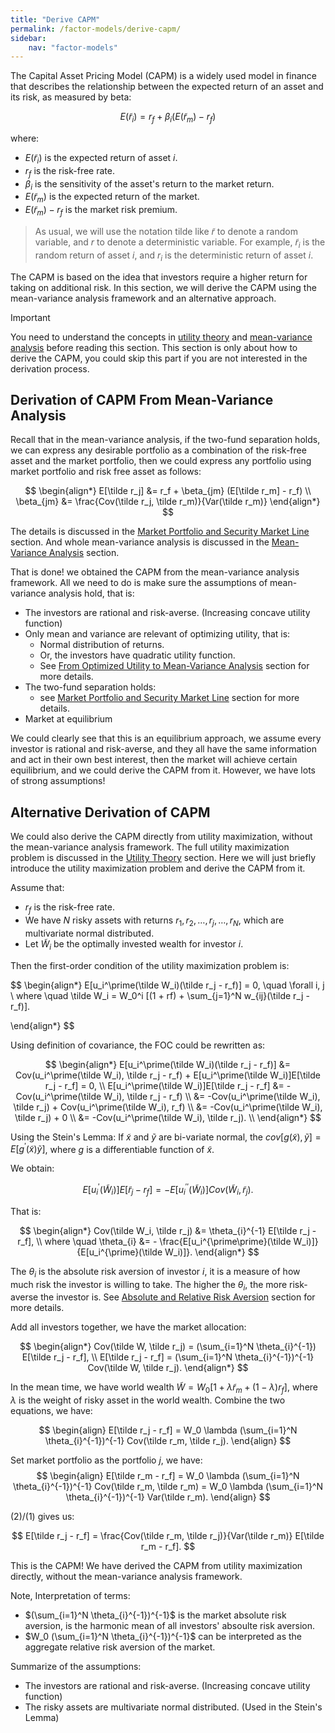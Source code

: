 ```yaml
---
title: "Derive CAPM"
permalink: /factor-models/derive-capm/
sidebar:
    nav: "factor-models"
---
```


The Capital Asset Pricing Model (CAPM) is a widely used model in finance that describes the relationship between the expected return of an asset and its risk, as measured by beta:

$$
E(\tilde r_i) = r_f + \beta_i (E(\tilde r_m) - r_f)
$$

where:

- $E(\tilde r_i)$ is the expected return of asset $i$.
- $r_f$ is the risk-free rate.
- $\beta_i$ is the sensitivity of the asset's return to the market return.
- $E(\tilde r_m)$ is the expected return of the market.
- $E(\tilde r_m) - r_f$ is the market risk premium.

> As usual, we will use the notation tilde like $\tilde r$ to denote a random variable, and $r$ to denote a deterministic variable. For example, $\tilde r_i$ is the random return of asset $i$, and $r_i$ is the deterministic return of asset $i$.

The CAPM is based on the idea that investors require a higher return for taking on additional risk. In this section, we will derive the CAPM using the mean-variance analysis framework and an alternative approach.

> [!IMPORTANT]  
> You need to understand the concepts in [utility theory](https://bagelquant.com/quant-models/utility-theory/) and [mean-variance analysis](https://bagelquant.com/mean-variance/) before reading this section. This section is only about how to derive the CAPM, you could skip this part if you are not interested in the derivation process.

## Derivation of CAPM From Mean-Variance Analysis

Recall that in the mean-variance analysis, if the two-fund separation holds, we can express any desirable portfolio as a combination of the risk-free asset and the market portfolio, then we could express any portfolio using market portfolio and risk free asset as follows:

$$
\begin{align*}
E[\tilde r_j] &= r_f + \beta_{jm} (E[\tilde r_m] - r_f) \\
\beta_{jm} &= \frac{Cov(\tilde r_j, \tilde r_m)}{Var(\tilde r_m)}
\end{align*}
$$

The details is discussed in the [Market Portfolio and Security Market Line](https://bagelquant.com/mean-variance/market-portfolio-and-security-market-line/) section. And whole mean-variance analysis is discussed in the [Mean-Variance Analysis](https://bagelquant.com/mean-variance/) section.

That is done! we obtained the CAPM from the mean-variance analysis framework. All we need to do is make sure the assumptions of mean-variance analysis hold, that is:

- The investors are rational and risk-averse. (Increasing concave utility function)
- Only mean and variance are relevant of optimizing utility, that is:
    - Normal distribution of returns.
    - Or, the investors have quadratic utility function.
    - See [From Optimized Utility to Mean-Variance Analysis](https://bagelquant.com/mean-variance/from-optimized-utility-to-mean-variance-analysis/) section for more details.
- The two-fund separation holds:
    - see [Market Portfolio and Security Market Line](https://bagelquant.com/mean-variance/market-portfolio-and-security-market-line/) section for more details.
- Market at equilibrium

We could clearly see that this is an equilibrium approach, we assume every investor is rational and risk-averse, and they all have the same information and act in their own best interest, then the market will achieve certain equilibrium, and we could derive the CAPM from it. However, we have lots of strong assumptions!

## Alternative Derivation of CAPM

We could also derive the CAPM directly from utility maximization, without the mean-variance analysis framework. The full utility maximization problem is discussed in the [Utility Theory](https://bagelquant.com/quant-models/utility-theory/) section. Here we will just briefly introduce the utility maximization problem and derive the CAPM from it.

Assume that:

- $r_f$ is the risk-free rate.
- We have $N$ risky assets with returns $r_1, r_2, \ldots, r_j, \ldots, r_N$, which are multivariate normal distributed.
- Let $\tilde W_i$ be the optimally invested wealth for investor $i$.

Then the first-order condition of the utility maximization problem is:

$$
\begin{align*}
E[u_i^\prime(\tilde W_i)(\tilde r_j - r_f)] = 0, \quad \forall i, j \\
where \quad \tilde W_i = W_0^i [(1 + rf) + \sum_{j=1}^N w_{ij}(\tilde r_j - r_f)].

\end{align*}
$$

Using definition of covariance, the FOC could be rewritten as:

$$
\begin{align*}
E[u_i^\prime(\tilde W_i)(\tilde r_j - r_f)] &= Cov(u_i^\prime(\tilde W_i), \tilde r_j - r_f) + E[u_i^\prime(\tilde W_i)]E[\tilde r_j - r_f] = 0, \\
E[u_i^\prime(\tilde W_i)]E[\tilde r_j - r_f] &= -Cov(u_i^\prime(\tilde W_i), \tilde r_j - r_f) \\
&= -Cov(u_i^\prime(\tilde W_i), \tilde r_j) + Cov(u_i^\prime(\tilde W_i), r_f) \\
&= -Cov(u_i^\prime(\tilde W_i), \tilde r_j) + 0 \\
&= -Cov(u_i^\prime(\tilde W_i), \tilde r_j). \\
\end{align*}
$$

Using the Stein's Lemma: If $\tilde x$ and $\tilde y$ are bi-variate normal, the $cov[g(\tilde x), \tilde y] = E[g^\prime(\tilde x) \tilde y]$, where $g$ is a differentiable function of $\tilde x$.

We obtain:

$$
E[u_i^\prime(\tilde W_i)]E[\tilde r_j - r_f] = -E[u_i^{\prime\prime}(\tilde W_i)]Cov(\tilde W_i, \tilde r_j).
$$

That is:

$$
\begin{align*}
Cov(\tilde W_i, \tilde r_j) &= \theta_{i}^{-1} E[\tilde r_j - r_f], \\
where \quad \theta_{i} &= - \frac{E[u_i^{\prime\prime}(\tilde W_i)]}{E[u_i^{\prime}(\tilde W_i)]}.
\end{align*}
$$

The $\theta_{i}$ is the absolute risk aversion of investor $i$, it is a measure of how much risk the investor is willing to take. The higher the $\theta_{i}$, the more risk-averse the investor is. See [Absolute and Relative Risk Aversion](https://bagelquant.com/utility-theory/absolute-and-relative-risk-aversion/) section for more details.

Add all investors together, we have the market allocation: 

$$
\begin{align*}
Cov(\tilde W, \tilde r_j) = (\sum_{i=1}^N \theta_{i}^{-1}) E[\tilde r_j - r_f], \\
E[\tilde r_j - r_f] = (\sum_{i=1}^N \theta_{i}^{-1})^{-1} Cov(\tilde W, \tilde r_j).
\end{align*}
$$

In the mean time, we have world wealth $\tilde W = W_0 [1 + \lambda \tilde r_m + (1 - \lambda) r_f]$, where $\lambda$ is the weight of risky asset in the world wealth. Combine the two equations, we have:

$$
\begin{align}
E[\tilde r_j - r_f] = W_0 \lambda (\sum_{i=1}^N \theta_{i}^{-1})^{-1} Cov(\tilde r_m, \tilde r_j).
\end{align}
$$

Set market portfolio as the portfolio $j$, we have:
$$
\begin{align}
E[\tilde r_m - r_f] = W_0 \lambda (\sum_{i=1}^N \theta_{i}^{-1})^{-1} Cov(\tilde r_m, \tilde r_m) = W_0 \lambda (\sum_{i=1}^N \theta_{i}^{-1})^{-1} Var(\tilde r_m).
\end{align}
$$

(2)/(1) gives us:

$$
E[\tilde r_j - r_f] = \frac{Cov(\tilde r_m, \tilde r_j)}{Var(\tilde r_m)} E[\tilde r_m - r_f].
$$

This is the CAPM! We have derived the CAPM from utility maximization directly, without the mean-variance analysis framework.

Note, Interpretation of terms:

- $(\sum_{i=1}^N \theta_{i}^{-1})^{-1}$ is the market absolute risk aversion, is the harmonic mean of all investors' absoulte risk aversion.
- $W_0 (\sum_{i=1}^N \theta_{i}^{-1})^{-1}$ can be interpreted as the aggregate relative risk aversion of the market.

Summarize of the assumptions:

- The investors are rational and risk-averse. (Increasing concave utility function)
- The risky assets are multivariate normal distributed. (Used in the Stein's Lemma)

